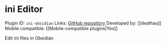 # ini Editor

Plugin ID: `ini-obsidian`
Links: [GitHub repository](https://github.com/deathau/ini-obsidian)
Developed by: [[deathau]]
Mobile compatible: [[Mobile-compatible plugins|Yes]]

Edit ini files in Obsidian
